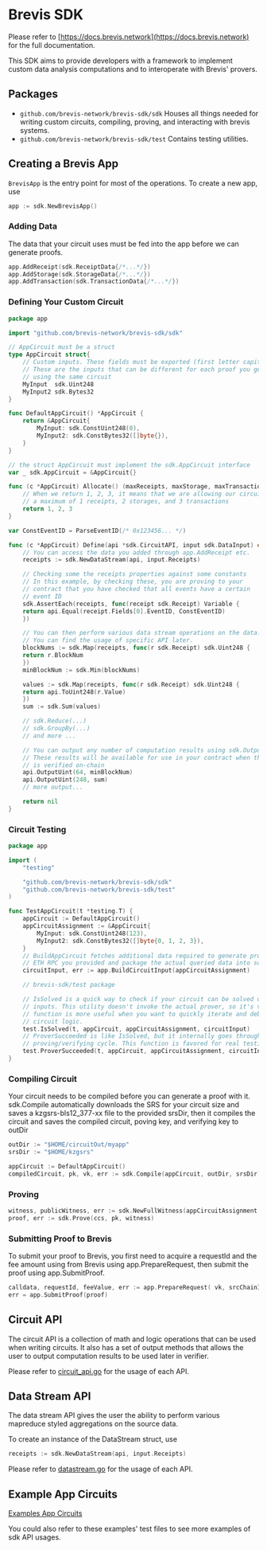# Brevis SDK

Please refer to [https://docs.brevis.network](https://docs.brevis.network) for the full documentation. 

This SDK aims to provide developers with a framework to implement custom data analysis computations and to interoperate with Brevis' provers.  

## Packages

- `github.com/brevis-network/brevis-sdk/sdk` Houses all things needed for writing custom circuits, compiling, proving, and interacting with brevis systems.
- `github.com/brevis-network/brevis-sdk/test` Contains testing utilities.

## Creating a Brevis App

`BrevisApp` is the entry point for most of the operations. To create a new app, use

```go
app := sdk.NewBrevisApp()
```

### Adding Data

The data that your circuit uses must be fed into the app before we can generate proofs.

```go
app.AddReceipt(sdk.ReceiptData{/*...*/})
app.AddStorage(sdk.StorageData{/*...*/})
app.AddTransaction(sdk.TransactionData{/*...*/})
```

### Defining Your Custom Circuit

```go
package app

import "github.com/brevis-network/brevis-sdk/sdk"

// AppCircuit must be a struct
type AppCircuit struct{
    // Custom inputs. These fields must be exported (first letter capitalized)
    // These are the inputs that can be different for each proof you generate
    // using the same circuit
    MyInput  sdk.Uint248
    MyInput2 sdk.Bytes32
}

func DefaultAppCircuit() *AppCircuit {
    return &AppCircuit{
        MyInput: sdk.ConstUint248(0),
        MyInput2: sdk.ConstBytes32([]byte{}),
    }
}

// the struct AppCircuit must implement the sdk.AppCircuit interface
var _ sdk.AppCircuit = &AppCircuit{}

func (c *AppCircuit) Allocate() (maxReceipts, maxStorage, maxTransactions int) {
    // When we return 1, 2, 3, it means that we are allowing our circuit to process 
    // a maximum of 1 receipts, 2 storages, and 3 transactions
    return 1, 2, 3
}

var ConstEventID = ParseEventID(/* 0x123456... */)

func (c *AppCircuit) Define(api *sdk.CircuitAPI, input sdk.DataInput) error {
    // You can access the data you added through app.AddReceipt etc.
    receipts := sdk.NewDataStream(api, input.Receipts)

    // Checking some the receipts properties against some constants
    // In this example, by checking these, you are proving to your 
    // contract that you have checked that all events have a certain
    // event ID
    sdk.AssertEach(receipts, func(receipt sdk.Receipt) Variable {
    return api.Equal(receipt.Fields[0].EventID, ConstEventID)
    })

    // You can then perform various data stream operations on the data. 
    // You can find the usage of specific API later.
    blockNums := sdk.Map(receipts, func(r sdk.Receipt) sdk.Uint248 {
    return r.BlockNum
    })
    minBlockNum := sdk.Min(blockNums)

    values := sdk.Map(receipts, func(r sdk.Receipt) sdk.Uint248 {
    return api.ToUint248(r.Value)
    })
    sum := sdk.Sum(values)

    // sdk.Reduce(...)
    // sdk.GroupBy(...)
    // and more ...

    // You can output any number of computation results using sdk.OutputXXX APIs 
    // These results will be available for use in your contract when the proof 
    // is verified on-chain 
    api.OutputUint(64, minBlockNum)
    api.OutputUint(248, sum)
    // more output...

    return nil
}
```

### Circuit Testing

```go
package app

import (
	"testing"

	"github.com/brevis-network/brevis-sdk/sdk"
	"github.com/brevis-network/brevis-sdk/test"
)

func TestAppCircuit(t *testing.T) {
    appCircuit := DefaultAppCircuit()
    appCircuitAssignment := &AppCircuit{
        MyInput: sdk.ConstUint248(123),
        MyInput2: sdk.ConstBytes32([]byte{0, 1, 2, 3}),
    }
    // BuildAppCircuit fetches additional data required to generate proofs from the
    // ETH RPC you provided and package the actual queried data into sdk.CircuitInput
    circuitInput, err := app.BuildCircuitInput(appCircuitAssignment)

    // brevis-sdk/test package 

    // IsSolved is a quick way to check if your circuit can be solved using the given
    // inputs. This utility doesn't invoke the actual prover, so it's very fast. This
    // function is more useful when you want to quickly iterate and debug your
    // circuit logic.
    test.IsSolved(t, appCircuit, appCircuitAssignment, circuitInput)
    // ProverSucceeded is like IsSolved, but it internally goes through the entire
    // proving/verifying cycle. This function is favored for real testing. 
    test.ProverSucceeded(t, appCircuit, appCircuitAssignment, circuitInput)
}
```

### Compiling Circuit

Your circuit needs to be compiled before you can generate a proof with it. sdk.Compile automatically downloads the SRS for your circuit size and saves a kzgsrs-bls12_377-xx file to the provided srsDir, then it compiles the circuit and saves the compiled circuit, poving key, and verifying key to outDir
```go
outDir := "$HOME/circuitOut/myapp"
srsDir := "$HOME/kzgsrs"

appCircuit := DefaultAppCircuit()
compiledCircuit, pk, vk, err := sdk.Compile(appCircuit, outDir, srsDir)
```

### Proving

```go
witness, publicWitness, err := sdk.NewFullWitness(appCircuitAssignment, circuitInput)
proof, err := sdk.Prove(ccs, pk, witness)
```

### Submitting Proof to Brevis

To submit your proof to Brevis, you first need to acquire a requestId and the fee amount using from Brevis using app.PrepareRequest, then submit the proof using app.SubmitProof.

```go
calldata, requestId, feeValue, err := app.PrepareRequest( vk, srcChainId, dstChainId, refundee, appContract)
err = app.SubmitProof(proof)
```

## Circuit API

The circuit API is a collection of math and logic operations that can be used when writing circuits. It also has a set of output methods that allows the user to output computation results to be used later in verifier. 

Please refer to [circuit_api.go](sdk/circuit_api.go) for the usage of each API. 

## Data Stream API

The data stream API gives the user the ability to perform various mapreduce styled aggregations on the source data.

To create an instance of the DataStream struct, use

```go
receipts := sdk.NewDataStream(api, input.Receipts)
```

Please refer to [datastream.go](sdk/datastream.go) for the usage of each API.

## Example App Circuits

[Examples App Circuits](examples)

You could also refer to these examples' test files to see more examples of sdk API usages. 
